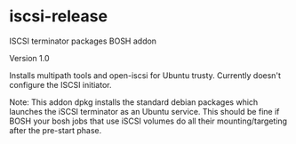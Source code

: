 # iscsi-release
ISCSI terminator packages BOSH addon

Version 1.0

Installs multipath tools and open-iscsi for Ubuntu trusty.  Currently doesn't configure the ISCSI initiator.

Note:  This addon dpkg installs the standard debian packages which launches the iSCSI terminator as an Ubuntu service. 
This should be fine if BOSH your bosh jobs that use iSCSI volumes do all their mounting/targeting after the pre-start phase.


